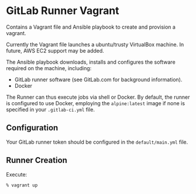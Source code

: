 # GitLab Runner Vagrant

Contains a Vagrant file and Ansible playbook to create and provision a vagrant.

Currently the Vagrant file launches a ubuntu/trusty VirtualBox machine. In future, AWS EC2 support
may be added.

The Ansible playbook downloads, installs and configures the software required on the machine, including:

* GitLab runner software (see GitLab.com for background information).
* Docker

The Runner can thus execute jobs via shell or Docker. By default, the runner is configured to use Docker, employing
the ```alpine:latest``` image if none is specified in your ```.gitlab-ci.yml``` file.

## Configuration

Your GitLab runner token should be configured in the ```default/main.yml``` file. 

## Runner Creation

Execute:

```
% vagrant up
```
